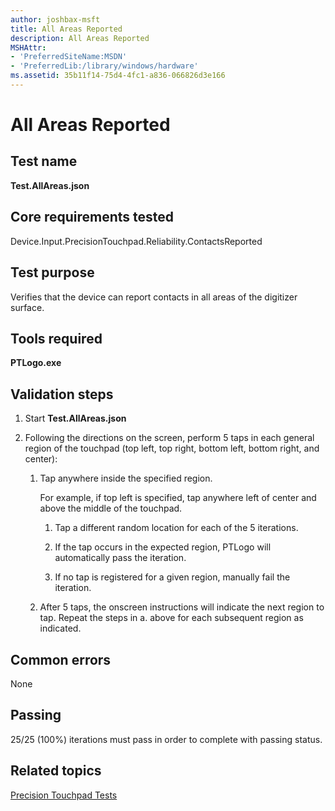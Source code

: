 ```yaml
---
author: joshbax-msft
title: All Areas Reported
description: All Areas Reported
MSHAttr:
- 'PreferredSiteName:MSDN'
- 'PreferredLib:/library/windows/hardware'
ms.assetid: 35b11f14-75d4-4fc1-a836-066826d3e166
---
```


# All Areas Reported


## Test name


**Test.AllAreas.json**

## Core requirements tested


Device.Input.PrecisionTouchpad.Reliability.ContactsReported

## Test purpose


Verifies that the device can report contacts in all areas of the digitizer surface.

## Tools required


**PTLogo.exe**

## Validation steps


1.  Start **Test.AllAreas.json**

2.  Following the directions on the screen, perform 5 taps in each general region of the touchpad (top left, top right, bottom left, bottom right, and center):

    1.  Tap anywhere inside the specified region.

        For example, if top left is specified, tap anywhere left of center and above the middle of the touchpad.

        1.  Tap a different random location for each of the 5 iterations.

        2.  If the tap occurs in the expected region, PTLogo will automatically pass the iteration.

        3.  If no tap is registered for a given region, manually fail the iteration.

    2.  After 5 taps, the onscreen instructions will indicate the next region to tap. Repeat the steps in a. above for each subsequent region as indicated.

## Common errors


None

## Passing


25/25 (100%) iterations must pass in order to complete with passing status.

## Related topics


[Precision Touchpad Tests](precision-touchpad-tests.md)

 

 







